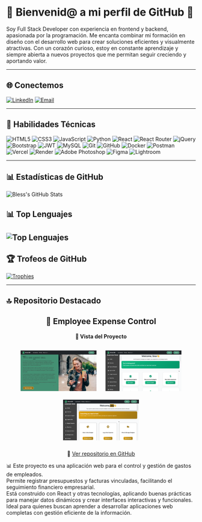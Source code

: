 # 🚀 Bienvenid@ a mi perfil de GitHub 👋

Soy Full Stack Developer con experiencia en frontend y backend, apasionada por la programación. Me encanta combinar mi formación en diseño con el desarrollo web para crear soluciones eficientes y visualmente atractivas. Con un corazón curioso, estoy en constante aprendizaje y siempre abierta a nuevos proyectos que me permitan seguir creciendo y aportando valor.

---

## 🌐 Conectemos

[![LinkedIn](https://img.shields.io/badge/LinkedIn-0A66C2?style=for-the-badge&logo=linkedin&logoColor=white)](https://www.linkedin.com/in/blessing-o-46b126283/)
[![Email](https://img.shields.io/badge/Email-D14836?style=for-the-badge&logo=gmail&logoColor=white)](mailto:blessingogbogu@gmail.com)

---

## 🚀 Habilidades Técnicas

![HTML5](https://img.shields.io/badge/HTML5-E34F26?style=for-the-badge&logo=html5&logoColor=white)
![CSS3](https://img.shields.io/badge/CSS3-1572B6?style=for-the-badge&logo=css3&logoColor=white)
![JavaScript](https://img.shields.io/badge/JavaScript-F7DF1E?style=for-the-badge&logo=javascript&logoColor=black)
![Python](https://img.shields.io/badge/Python-3776AB?style=for-the-badge&logo=python&logoColor=white)
![React](https://img.shields.io/badge/React-20232A?style=for-the-badge&logo=react&logoColor=61DAFB)
![React Router](https://img.shields.io/badge/React_Router-CA4245?style=for-the-badge&logo=react-router&logoColor=white)
![jQuery](https://img.shields.io/badge/jQuery-0769AD?style=for-the-badge&logo=jquery&logoColor=white)
![Bootstrap](https://img.shields.io/badge/Bootstrap-7952B3?style=for-the-badge&logo=bootstrap&logoColor=white)
![JWT](https://img.shields.io/badge/JWT-000000?style=for-the-badge&logo=jsonwebtokens&logoColor=white)
![MySQL](https://img.shields.io/badge/MySQL-4479A1?style=for-the-badge&logo=mysql&logoColor=white)
![Git](https://img.shields.io/badge/Git-F05032?style=for-the-badge&logo=git&logoColor=white)
![GitHub](https://img.shields.io/badge/GitHub-181717?style=for-the-badge&logo=github&logoColor=white)
![Docker](https://img.shields.io/badge/Docker-2496ED?style=for-the-badge&logo=docker&logoColor=white)
![Postman](https://img.shields.io/badge/Postman-FF6C37?style=for-the-badge&logo=postman&logoColor=white)
![Vercel](https://img.shields.io/badge/Vercel-000000?style=for-the-badge&logo=vercel&logoColor=white)
![Render](https://img.shields.io/badge/Render-46E3B7?style=for-the-badge&logo=render&logoColor=black)
![Adobe Photoshop](https://img.shields.io/badge/Photoshop-31A8FF?style=for-the-badge&logo=adobephotoshop&logoColor=white)
![Figma](https://img.shields.io/badge/Figma-F24E1E?style=for-the-badge&logo=figma&logoColor=white)
![Lightroom](https://img.shields.io/badge/Lightroom-31A8FF?style=for-the-badge&logo=adobelightroom&logoColor=white)

---

## 📊 Estadísticas de GitHub

![Bless's GitHub Stats](https://github-readme-stats.vercel.app/api?username=Blessing-09&show_icons=true&theme=rose_pine)

## 📊 Top Lenguajes

![Top Lenguajes](https://github-readme-stats.vercel.app/api/top-langs/?username=Blessing-09&layout=compact&theme=rose_pine)
---
## 🏆 Trofeos de GitHub

[![Trophies](https://github-profile-trophy.vercel.app/?username=Blessing-09&theme=tokyonight&margin-w=10&no-frame=true)](https://github.com/ryo-ma/github-profile-trophy)

---

## 🔝 Repositorio Destacado

<div align="center">

## 🧾 Employee Expense Control


#### 📸 Vista del Proyecto

<img src="https://github.com/4GeeksAcademy/Employee-Expense-Control/blob/develop/Screenshot%202025-07-01%20at%2003.45.52.png?raw=true" alt="Screenshot 1" width="40%" style="margin: 10px;" />
<img src="https://github.com/4GeeksAcademy/Employee-Expense-Control/blob/develop/Screenshot%202025-07-01%20at%2003.44.43.png?raw=true" alt="Screenshot 2" width="40%" style="margin: 10px;"   />
<img src="https://github.com/4GeeksAcademy/Employee-Expense-Control/blob/develop/Screenshot%202025-07-01%20at%2003.43.44.png?raw=true" alt="Screenshot 3" width="40%" style="margin: 10px;"  />

🔗 [Ver repositorio en GitHub](https://github.com/4GeeksAcademy/Employee-Expense-Control)

</div>


📊 Este proyecto es una aplicación web para el control y gestión de gastos de empleados.  
Permite registrar presupuestos y facturas vinculadas, facilitando el seguimiento financiero empresarial.  
Está construido con React y otras tecnologías, aplicando buenas prácticas para manejar datos dinámicos y crear interfaces interactivas y funcionales.  
Ideal para quienes buscan aprender a desarrollar aplicaciones web completas con gestión eficiente de la información.




<!--
**Blessing-09/Blessing-09** is a ✨ _special_ ✨ repository because its `README.md` (this file) appears on your GitHub profile.

Here are some ideas to get you started:
---🏆 Certificaciones y Méritos
## 🔝 Repositorio Más Contribuido
🚀 Proyectos Destacados
- 🔭 I’m currently working on ...
- 🌱 I’m currently learning ...
- 👯 I’m looking to collaborate on ...
- 🤔 I’m looking for help with ...
- 💬 Ask me about ...
- 📫 How to reach me: ...
- 😄 Pronouns: ...
- ⚡ Fun fact: ...
-->
